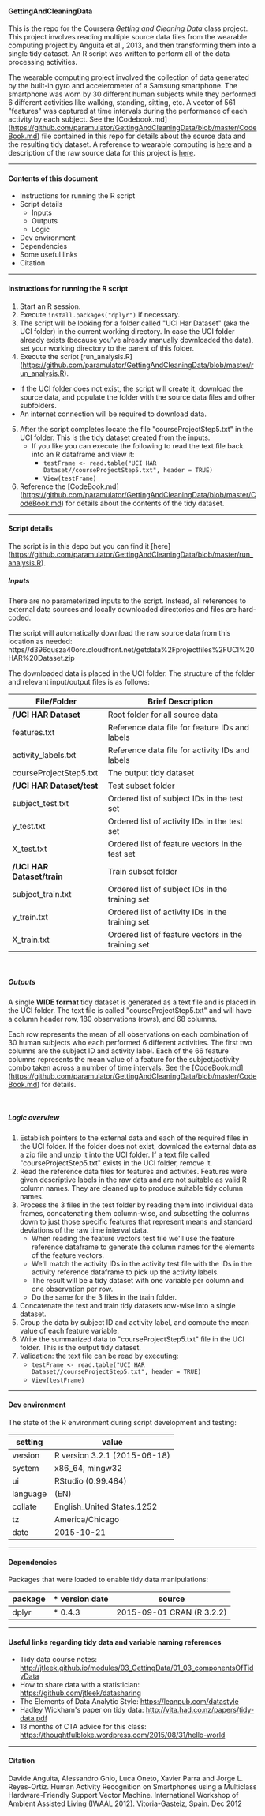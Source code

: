 #### GettingAndCleaningData
This is the repo for the Coursera *Getting and Cleaning Data* class project.  This project involves reading multiple source data files from the wearable computing project by Anguita et al., 2013, and then transforming them into a single tidy dataset. An R script was written to perform all of the data processing activities.  

The wearable computing project involved the collection of data generated by the built-in gyro and accelerometer of a Samsung smartphone.  The smartphone was worn by 30 different human subjects while they performed 6 different activities like walking, standing, sitting, etc.  A vector of 561 "features" was captured at time intervals during the performance of each activity by each subject.  See the [Codebook.md] (https://github.com/paramulator/GettingAndCleaningData/blob/master/CodeBook.md) file contained in this repo for details about the source data and the resulting tidy dataset.  A reference to wearable computing is [here](http://www.insideactivitytracking.com/data-science-activity-tracking-and-the-battle-for-the-worlds-top-sports-brand) and a description of the raw source data for this project is [here](http://archive.ics.uci.edu/ml/datasets/Human+Activity+Recognition+Using+Smartphones).  

***

#### Contents of this document
* Instructions for running the R script
* Script details 
    +   Inputs
    +   Outputs
    +   Logic
* Dev environment
* Dependencies
* Some useful links
* Citation

***

#### Instructions for running the R script
1.  Start an R session.
2.  Execute `install.packages("dplyr")` if necessary.
3.  The script will be looking for a folder called "UCI Har Dataset" (aka the UCI folder) in the current working directory.  In case the UCI folder already exists (because you've already manually downloaded the data), set your working directory to the parent of this folder.
4.  Execute the script [run_analysis.R] (https://github.com/paramulator/GettingAndCleaningData/blob/master/run_analysis.R).
  + If the UCI folder does not exist, the script will create it, download the source data, and populate the folder with the source data files and other subfolders.
  + An internet connection will be required to download data.
5.  After the script completes locate the file "courseProjectStep5.txt" in the UCI folder.  This is the tidy dataset created from the inputs.
    + If you like you can execute the following to read the text file back into an R dataframe and view it:
        + `testFrame <- read.table("UCI HAR Dataset//courseProjectStep5.txt", header = TRUE)`
        + `View(testFrame)`
6.  Reference the [CodeBook.md] (https://github.com/paramulator/GettingAndCleaningData/blob/master/CodeBook.md) for details about the contents of the tidy dataset.

***

#### Script details   
The script is in this depo but you can find it [here] (https://github.com/paramulator/GettingAndCleaningData/blob/master/run_analysis.R).

##### Inputs
There are no parameterized inputs to the script.  Instead, all references to external data sources and locally downloaded directories and files are hard-coded. 

The script will automatically download the raw source data from this location as needed:
  https<span></span>//d396qusza40orc.cloudfront.net/getdata%2Fprojectfiles%2FUCI%20HAR%20Dataset.zip

The downloaded data is placed in the UCI folder.  The structure of the folder and relevant input/output files is as follows:

File/Folder | Brief Description
------------|--------------------
**/UCI HAR Dataset** |Root folder for all source data
  features.txt | Reference data file for feature IDs and labels
  activity_labels.txt | Reference data file for activity IDs and labels
  courseProjectStep5.txt | The output tidy dataset
  **/UCI HAR Dataset/test** | Test subset folder
    subject_test.txt | Ordered list of subject IDs in the test set
    y_test.txt | Ordered list of activity IDs in the test set
    X_test.txt | Ordered list of feature vectors in the test set
  **/UCI HAR Dataset/train** | Train subset folder
    subject_train.txt | Ordered list of subject IDs in the training set
    y_train.txt | Ordered list of activity IDs in the training set
    X_train.txt | Ordered list of feature vectors in the training set  

<br>

##### Outputs
A single **WIDE format** tidy dataset is generated as a text file and is placed in the UCI folder.  The text file is called "courseProjectStep5.txt" and will have a column header row, 180 observations (rows), and 68 columns.

Each row represents the mean of all observations on each combination of 30 human subjects who each performed 6 different activities.  The first two columns are the subject ID and activity label.  Each of the 66 feature columns represents the mean value of a feature for the subject/activity combo taken across a number of time intervals.  See the [CodeBook.md] (https://github.com/paramulator/GettingAndCleaningData/blob/master/CodeBook.md) for details.  

<br>  

##### Logic overview
1. Establish pointers to the external data and each of the required files in the UCI folder.  If the folder does not exist, download the external data as a zip file and unzip it into the UCI folder.  If a text file called "courseProjectStep5.txt" exists in the UCI folder, remove it.
2. Read the reference data files for features and activites.  Features were given descriptive labels in the raw data and are not suitable as valid R column names.  They are cleaned up to produce suitable tidy column names.   
3. Process the 3 files in the test folder by reading them into individual data frames, concatenating them column-wise, and subsetting the columns down to just those specific features that represent means and standard deviations of the raw time interval data.  
    + When reading the feature vectors test file we'll use the feature reference dataframe to generate the column names for the elements of the feature vectors. 
    + We'll match the activity IDs in the activity test file with the IDs in the activity reference dataframe to pick up the activity labels.  
    + The result will be a tidy dataset with one variable per column and one observation per row.  
    + Do the same for the 3 files in the train folder.    
4. Concatenate the test and train tidy datasets row-wise into a single dataset.
5. Group the data by subject ID and activity label, and compute the mean value of each feature variable. 
6. Write the summarized data to "courseProjectStep5.txt" file in the UCI folder.  This is the output tidy dataset. 
7. Validation: the text file can be read by executing:
    + `testFrame <- read.table("UCI HAR Dataset//courseProjectStep5.txt", header = TRUE)` 
    + `View(testFrame)`

***

#### Dev environment
The state of the R environment during script development and testing:

 setting | value
 --------|--------------------------------
 version | R version 3.2.1 (2015-06-18)
 system  | x86_64, mingw32             
 ui      | RStudio (0.99.484)          
 language | (EN)                        
 collate  | English_United States.1252  
 tz       | America/Chicago             
 date     | 2015-10-21                  

***

#### Dependencies 
Packages that were loaded to enable tidy data manipulations:

 package |    * version date|       source 
 --------|------------------|------------------
 dplyr |      * 0.4.3 |   2015-09-01 CRAN (R 3.2.2)

***

#### Useful links regarding tidy data and variable naming references
* Tidy data course notes: http://jtleek.github.io/modules/03_GettingData/01_03_componentsOfTidyData
* How to share data with a statistician: https://github.com/jtleek/datasharing
* The Elements of Data Analytic Style: https://leanpub.com/datastyle
* Hadley Wickham's paper on tidy data: http://vita.had.co.nz/papers/tidy-data.pdf
* 18 months of CTA advice for this class: https://thoughtfulbloke.wordpress.com/2015/08/31/hello-world

***

#### Citation
Davide Anguita, Alessandro Ghio, Luca Oneto, Xavier Parra and Jorge L. Reyes-Ortiz. Human Activity Recognition on Smartphones using a Multiclass Hardware-Friendly Support Vector Machine. International Workshop of Ambient Assisted Living (IWAAL 2012). Vitoria-Gasteiz, Spain. Dec 2012
